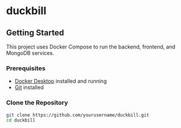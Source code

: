 # duckbill

## Getting Started

This project uses Docker Compose to run the backend, frontend, and MongoDB services.

### Prerequisites

- [Docker Desktop](https://www.docker.com/products/docker-desktop/) installed and running
- [Git](https://git-scm.com/) installed

### Clone the Repository

```sh
git clone https://github.com/yourusername/duckbill.git
cd duckbill